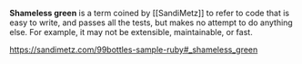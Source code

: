 **Shameless green** is a term coined by [[SandiMetz]] to refer to code that is easy to write, and passes all the tests, but makes no attempt to do anything else. For example, it may not be extensible, maintainable, or fast.

https://sandimetz.com/99bottles-sample-ruby#_shameless_green